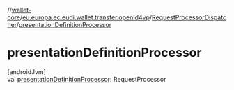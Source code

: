 //[wallet-core](../../../index.md)/[eu.europa.ec.eudi.wallet.transfer.openId4vp](../index.md)/[RequestProcessorDispatcher](index.md)/[presentationDefinitionProcessor](presentation-definition-processor.md)

# presentationDefinitionProcessor

[androidJvm]\
val [presentationDefinitionProcessor](presentation-definition-processor.md): RequestProcessor

